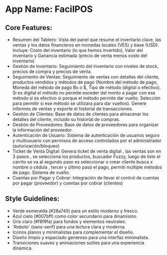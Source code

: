 # **App Name**: FacilPOS

## Core Features:

- Resumen del Tablero: Vista del panel que resume el inventario clave, las ventas y los datos financieros en monedas locales (VES) y base (USD). Incluye: Costo del inventario (lo que hemos invertido), Valor del inventario y Ganancia estimada (precio de venta menos costo del inventario)
- Gestión de Inventario: Seguimiento del inventario con niveles de stock, precios de compra y precios de venta.
- Seguimiento de Ventas: Seguimiento de ventas con detalles del cliente, productos vendidos y métodos de pago (Nombre del método de pago, Moneda del método de pago Bs o $, Tipo de método (digital o efectivo). Si es digital el método no permite exceder del monto a pagar con ese método si es efectivo si porque el método permite dar vuelto. Selección para permitir si ese método se utilizara para dar vueltos). Genere informes de ventas y exporte el historial de transacciones.
- Gestión de Clientes: Base de datos de clientes para almacenar los detalles del cliente, incluido su historial de compras.
- Gestión de Proveedores: Base de datos de proveedores para organizar la información del proveedor.
- Autenticación de Usuario: Sistema de autenticación de usuarios seguro y multiusuario con permisos de acceso controlados por el administrador (autorización/bloqueo)
- Ticket de Venta Digital: Genera ticket de venta digital , las ventas son en 3 pasos , se selecciona los productos, buscador Fuzzy, luego de listo el carrito se va al segundo paso es seleccionar o crear cliente busca x nombre o cédula  , tercer y último pasó el pago, permití múltiple métodos de pago. Sistema de vuelto.
- Cuentas por Pagar y Cobrar: Integración de llevar el control de cuentas por pagar (proveedor) y cuentas por cobrar (clientes)

## Style Guidelines:

- Verde esmeralda (#28a745) para un estilo moderno y fresco.
- Azul cielo (#007bff) como color secundario para dinamismo.
- Gris claro (#f8f9fa) para fondos y elementos neutrales.
- 'Roboto' (sans-serif) para una lectura clara y moderna.
- Iconos planos y minimalistas para complementar el diseño.
- Diseño limpio y espaciado generoso para una interfaz minimalista.
- Transiciones suaves y animaciones sutiles para una experiencia dinámica.